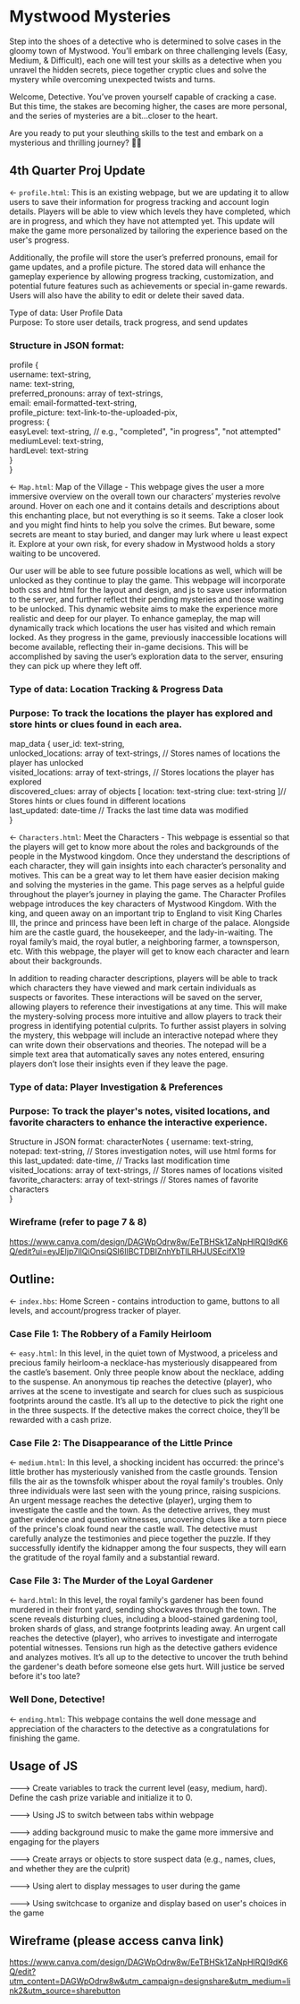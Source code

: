 # Mystwood Mysteries

Step into the shoes of a detective who is determined to solve cases in the gloomy town of Mystwood. You’ll embark on three challenging levels (Easy, Medium, & Difficult), each one will test your skills as a detective when you unravel the hidden secrets, piece together cryptic clues and solve the mystery while overcoming unexpected twists and turns.

Welcome, Detective. You’ve proven yourself capable of cracking a case. But this time, the stakes are becoming higher, the cases are more personal, and the series of mysteries are a bit…closer to the heart.

Are you ready to put your sleuthing skills to the test and embark on a mysterious and thrilling journey? 🔎🌲

## 4th Quarter Proj Update
← `profile.html`: This is an existing webpage, but we are updating it to allow users to save their information for progress tracking and account login details. Players will be able to view which levels they have completed, which are in progress, and which they have not attempted yet. This update will make the game more personalized by tailoring the experience based on the user's progress.

Additionally, the profile will store the user’s preferred pronouns, email for game updates, and a profile picture. The stored data will enhance the gameplay experience by allowing progress tracking, customization, and potential future features such as achievements or special in-game rewards. Users will also have the ability to edit or delete their saved data.

Type of data: User Profile Data  
Purpose: To store user details, track progress, and send updates  

### Structure in JSON format:  
profile {  
   username: text-string,  
   name: text-string,  
   preferred_pronouns: array of text-strings,  
   email: email-formatted-text-string,  
   profile_picture: text-link-to-the-uploaded-pix,  
   progress: {  
      easyLevel: text-string,  // e.g., "completed", "in progress", "not attempted"  
      mediumLevel: text-string,  
      hardLevel: text-string  
   }  
}  

← `Map.html`: Map of the Village - This webpage gives the user a more immersive overview on the overall town our characters’ mysteries revolve around. Hover on each one and it contains details and descriptions about this enchanting place, but not everything is so it seems. Take a closer look and you might find hints to help you solve the crimes. But beware, some secrets are meant to stay buried, and danger may lurk where u least expect it. Explore at your own risk, for every shadow in Mystwood holds a story waiting to be uncovered.

Our user will be able to see future possible locations as well, which will be unlocked as they continue to play the game. This webpage will incorporate both css and html for the layout and design, and js to save user information to the server, and further reflect their pending mysteries and those waiting to be unlocked. This dynamic website aims to make the experience more realistic and deep for our player. To enhance gameplay, the map will dynamically track which locations the user has visited and which remain locked. As they progress in the game, previously inaccessible locations will become available, reflecting their in-game decisions. This will be accomplished by saving the user’s exploration data to the server, ensuring they can pick up where they left off. 

### Type of data: Location Tracking & Progress Data
### Purpose: To track the locations the player has explored and store hints or clues found in each area.

map_data {
   user_id: text-string,  
   unlocked_locations: array of text-strings,  // Stores names of locations the player has unlocked  
   visited_locations: array of text-strings,  // Stores locations the player has explored  
   discovered_clues: array of objects [
   		location: text-string
     		clue: text-string ]// Stores hints or clues found in different locations  
   last_updated: date-time  // Tracks the last time data was modified  
}

← `Characters.html`: Meet the Characters - This webpage is essential so that the players will get to know more about the roles and backgrounds of the people in the Mystwood kingdom. Once they understand the descriptions of each character, they will gain insights into each character’s personality and motives. This can be a great way to let them have easier decision making and solving the mysteries in the game. This page serves as a helpful guide throughout the player’s journey in playing the game. The Character Profiles webpage introduces the key characters of Mystwood Kingdom. With the king, and queen away on an important trip to England to visit King Charles III, the prince and princess have been left in charge of the palace. Alongside him are the castle guard, the housekeeper, and the lady-in-waiting. The royal family’s maid, the royal butler, a neighboring farmer, a townsperson, etc. With this webpage, the player will get to know each character and learn about their backgrounds.

In addition to reading character descriptions, players will be able to track which characters they have viewed and mark certain individuals as suspects or favorites. These interactions will be saved on the server, allowing players to reference their investigations at any time. This will make the mystery-solving process more intuitive and allow players to track their progress in identifying potential culprits. To further assist players in solving the mystery, this webpage will include an interactive notepad where they can write down their observations and theories. The notepad will be a simple text area that automatically saves any notes entered, ensuring players don’t lose their insights even if they leave the page.

### Type of data: Player Investigation & Preferences
### Purpose: To track the player's notes, visited locations, and favorite characters to enhance the interactive experience.

Structure in JSON format:
characterNotes {
   username: text-string,  
   notepad: text-string,  // Stores investigation notes, will use html forms for this
   last_updated: date-time,  // Tracks last modification time  
   visited_locations: array of text-strings,  // Stores names of locations visited  
   favorite_characters: array of text-strings  // Stores names of favorite characters  
}


### Wireframe (refer to page 7 & 8)
https://www.canva.com/design/DAGWpOdrw8w/EeTBHSk1ZaNpHlRQI9dK6Q/edit?ui=eyJEIjp7IlQiOnsiQSI6IlBCTDBIZnhYbTlLRHJUSEcifX19





## Outline:

← `index.hbs`: Home Screen - contains introduction to game, buttons to all levels, and account/progress tracker of player.

### Case File 1: The Robbery of a Family Heirloom

← `easy.html`: In this level, in the quiet town of Mystwood, a priceless and precious family heirloom-a necklace-has mysteriously disappeared from the castle’s basement. Only three people know about the necklace, adding to the suspense. An anonymous tip reaches the detective (player), who arrives at the scene to investigate and search for clues such as suspicious footprints around the castle. It’s all up to the detective to pick the right one in the three suspects. If the detective makes the correct choice, they’ll be rewarded with a cash prize.

### Case File 2: The Disappearance of the Little Prince

← `medium.html`: In this level, a shocking incident has occurred: the prince's little brother has mysteriously vanished from the castle grounds. Tension fills the air as the townsfolk whisper about the royal family's troubles. Only three individuals were last seen with the young prince, raising suspicions. An urgent message reaches the detective (player), urging them to investigate the castle and the town. As the detective arrives, they must gather evidence and question witnesses, uncovering clues like a torn piece of the prince's cloak found near the castle wall. The detective must carefully analyze the testimonies and piece together the puzzle. If they successfully identify the kidnapper among the four suspects, they will earn the gratitude of the royal family and a substantial reward.

### Case File 3: The Murder of the Loyal Gardener

← `hard.html`: In this level, the royal family's gardener has been found murdered in their front yard, sending shockwaves through the town. The scene reveals disturbing clues, including a blood-stained gardening tool, broken shards of glass, and strange footprints leading away. An urgent call reaches the detective (player), who arrives to investigate and interrogate potential witnesses. Tensions run high as the detective gathers evidence and analyzes motives. It’s all up to the detective to uncover the truth behind the gardener's death before someone else gets hurt. Will justice be served before it's too late?

### Well Done, Detective!

← `ending.html`: This webpage contains the well done message and appreciation of the characters to the detective as a congratulations for finishing the game.

## Usage of JS

---> Create variables to track the current level (easy, medium, hard).
	   Define the cash prize variable and initialize it to 0.
     
---> Using JS to switch between tabs within webpage

---> adding background music to make the game more immersive and engaging for the players

---> Create arrays or objects to store suspect data (e.g., names, clues, and whether they are the culprit)

---> Using alert to display messages to user during the game

---> Using switchcase to organize and display based on user's choices in the game


## Wireframe (please access canva link)

https://www.canva.com/design/DAGWpOdrw8w/EeTBHSk1ZaNpHlRQI9dK6Q/edit?utm_content=DAGWpOdrw8w&utm_campaign=designshare&utm_medium=link2&utm_source=sharebutton

